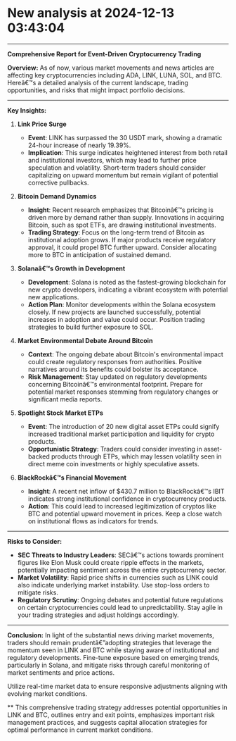 # New analysis at 2024-12-13 03:43:04

---

**Comprehensive Report for Event-Driven Cryptocurrency Trading**

**Overview:**
As of now, various market movements and news articles are affecting key cryptocurrencies including ADA, LINK, LUNA, SOL, and BTC. Hereâ€™s a detailed analysis of the current landscape, trading opportunities, and risks that might impact portfolio decisions.

---

**Key Insights:**

1. **Link Price Surge**
   - **Event**: LINK has surpassed the 30 USDT mark, showing a dramatic 24-hour increase of nearly 19.39%.
   - **Implication**: This surge indicates heightened interest from both retail and institutional investors, which may lead to further price speculation and volatility. Short-term traders should consider capitalizing on upward momentum but remain vigilant of potential corrective pullbacks.

2. **Bitcoin Demand Dynamics**
   - **Insight**: Recent research emphasizes that Bitcoinâ€™s pricing is driven more by demand rather than supply. Innovations in acquiring Bitcoin, such as spot ETFs, are drawing institutional investments.
   - **Trading Strategy**: Focus on the long-term trend of Bitcoin as institutional adoption grows. If major products receive regulatory approval, it could propel BTC further upward. Consider allocating more to BTC in anticipation of sustained demand.

3. **Solanaâ€™s Growth in Development**
   - **Development**: Solana is noted as the fastest-growing blockchain for new crypto developers, indicating a vibrant ecosystem with potential new applications.
   - **Action Plan**: Monitor developments within the Solana ecosystem closely. If new projects are launched successfully, potential increases in adoption and value could occur. Position trading strategies to build further exposure to SOL.

4. **Market Environmental Debate Around Bitcoin**
   - **Context**: The ongoing debate about Bitcoin's environmental impact could create regulatory responses from authorities. Positive narratives around its benefits could bolster its acceptance.
   - **Risk Management**: Stay updated on regulatory developments concerning Bitcoinâ€™s environmental footprint. Prepare for potential market responses stemming from regulatory changes or significant media reports.

5. **Spotlight Stock Market ETPs**
   - **Event**: The introduction of 20 new digital asset ETPs could signify increased traditional market participation and liquidity for crypto products.
   - **Opportunistic Strategy**: Traders could consider investing in asset-backed products through ETPs, which may lessen volatility seen in direct meme coin investments or highly speculative assets.

6. **BlackRockâ€™s Financial Movement**
   - **Insight**: A recent net inflow of $430.7 million to BlackRockâ€™s IBIT indicates strong institutional confidence in cryptocurrency products.
   - **Action**: This could lead to increased legitimization of cryptos like BTC and potential upward movement in prices. Keep a close watch on institutional flows as indicators for trends.

---

**Risks to Consider:**

- **SEC Threats to Industry Leaders**: SECâ€™s actions towards prominent figures like Elon Musk could create ripple effects in the markets, potentially impacting sentiment across the entire cryptocurrency sector.
- **Market Volatility**: Rapid price shifts in currencies such as LINK could also indicate underlying market instability. Use stop-loss orders to mitigate risks.
- **Regulatory Scrutiny**: Ongoing debates and potential future regulations on certain cryptocurrencies could lead to unpredictability. Stay agile in your trading strategies and adjust holdings accordingly.

---

**Conclusion:**
In light of the substantial news driving market movements, traders should remain prudentâ€”adopting strategies that leverage the momentum seen in LINK and BTC while staying aware of institutional and regulatory developments. Fine-tune exposure based on emerging trends, particularly in Solana, and mitigate risks through careful monitoring of market sentiments and price actions.

Utilize real-time market data to ensure responsive adjustments aligning with evolving market conditions.

** This comprehensive trading strategy addresses potential opportunities in LINK and BTC, outlines entry and exit points, emphasizes important risk management practices, and suggests capital allocation strategies for optimal performance in current market conditions.

